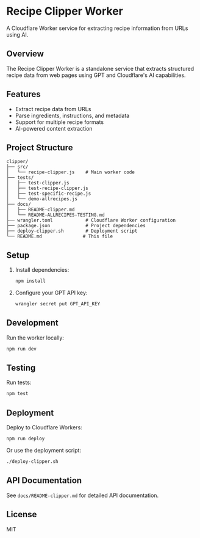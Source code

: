 # Recipe Clipper Worker

A Cloudflare Worker service for extracting recipe information from URLs using AI.

## Overview

The Recipe Clipper Worker is a standalone service that extracts structured recipe data from web pages using GPT and Cloudflare's AI capabilities.

## Features

- Extract recipe data from URLs
- Parse ingredients, instructions, and metadata
- Support for multiple recipe formats
- AI-powered content extraction

## Project Structure

```
clipper/
├── src/
│   └── recipe-clipper.js    # Main worker code
├── tests/
│   ├── test-clipper.js
│   ├── test-recipe-clipper.js
│   ├── test-specific-recipe.js
│   └── demo-allrecipes.js
├── docs/
│   ├── README-clipper.md
│   └── README-ALLRECIPES-TESTING.md
├── wrangler.toml            # Cloudflare Worker configuration
├── package.json             # Project dependencies
├── deploy-clipper.sh        # Deployment script
└── README.md               # This file
```

## Setup

1. Install dependencies:
   ```bash
   npm install
   ```

2. Configure your GPT API key:
   ```bash
   wrangler secret put GPT_API_KEY
   ```

## Development

Run the worker locally:
```bash
npm run dev
```

## Testing

Run tests:
```bash
npm test
```

## Deployment

Deploy to Cloudflare Workers:
```bash
npm run deploy
```

Or use the deployment script:
```bash
./deploy-clipper.sh
```

## API Documentation

See `docs/README-clipper.md` for detailed API documentation.

## License

MIT